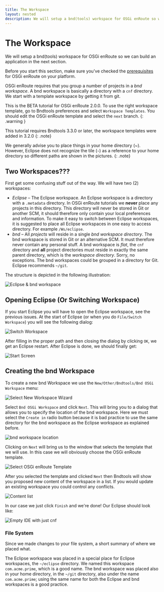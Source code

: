 ```yaml
---
title: The Workspace
layout: nested
description: We will setup a bnd(tools) workspace for OSGi enRoute so we can build an application in the next section.
---
```


# The Workspace

We will setup a bnd(tools) workspace for OSGi enRoute so we can build an application in the next section.

Before you start this section, make sure you've checked the [prerequisites](documentation/tutorials/common_steps/100-prerequisites.html) for OSGi enRoute on your platform. 

OSGi enRoute requires that you group a number of projects in a _bnd workspace_. A bnd workspace is basically a directory with a `cnf` directory. We start with a template workspace by getting it from git.

This is the BETA tutorial for OSGi enRoute 2.0.0. To use the right workspace template, 
go to Bndtools preferences and select `Workspace Templates`.  You should edit the
OSGi enRoute template and select the `next` branch.
{: .warning } 

This tutorial requires Bndtools 3.3.0 or later, the workspace templates were added in 3.2.0
{: .note}

We generally advise you to place things in your home directory (~). However, Eclipse does not recognize the tile (`~`) as a reference to your home directory so different paths are shown in the pictures.
{: .note}

## Two Workspaces???

First get some confusing stuff out of the way. We will have two (2) workspaces:

* _Eclipse_ – The Eclipse workspace. An Eclipse workspace is a directory with a `.metadata` directory. In OSGi enRoute tutorials we **never** place any projects in this directory. This directory will never be stored in Git or another SCM, it should therefore only contain your local preferences and information. To make it easy to switch between Eclipse workspaces, it is suggested to place all Eclipse workspaces in one easy to access directory. For example `/Ws/eclipse`.
* _bnd_ –  All _projects_ will reside in a single _bnd workspace directory_. The bnd workspace is stored in Git or an alternative SCM. It must therefore never contain any personal stuff. A bnd workspace is _flat_, the `cnf` directory and **all** project directories must reside in exactly the same parent directory, which is the _workspace directory_. Sorry, no exceptions. The bnd workspaces could be grouped in a directory for Git. Eclipse recommends `~/git`.

The structure is depicted in the following illustration:

![Eclipse & bnd workspace](/documentation/tutorials/quick_start/img/workspaces-layout.png)

## Opening Eclipse (Or Switching Workspace)

If you start Eclipse you will have to open the Eclipse workspace, see the previous issues. At the start of Eclipse (or when you do `File/Switch Workspace`) you will see the following dialog:

![Switch Workspace](/documentation/tutorials/quick_start/img/qs-switch-0.png)

After filling in the proper path and then closing the dialog by clicking `OK`, we get an Eclipse restart. After Eclipse is done, we should finally get:

![Start Screen](/documentation/tutorials/quick_start/img/qs-switch-1.png)

## Creating the bnd Workspace

To create a new bnd Workspace we use the `New/Other/Bndtools/Bnd OSGi Workspace` menu:

![Select New Workspace Wizard](/documentation/tutorials/quick_start/img/workspace-select.png)

Select `Bnd OSGi Workspace` and click `Next`. This will bring you to a dialog that allows you to specify the location of the bnd workspace. Here we must select the `Create in` radio button because it is bad practice to use the same directory for the bnd workspace as the Eclipse workspace as explained before.

![bnd workspace location](/documentation/tutorials/quick_start/img/location.png)

Clicking on `Next` will bring us to the window that selects the template that we will use. In this case we will obviously choose the OSGi enRoute template.

![Select OSGi enRoute Template](/documentation/tutorials/quick_start/img/select-enroute.png)

After you selected the template and clicked `Next` then Bndtools will show you proposed new content of the workspace in a list. If you would update an existing workspace you could control any conflicts.

![Content list](/documentation/tutorials/quick_start/img/empty-bnd-workspace.png)

In our case we just click `Finish` and we're done! Our Eclipse should look like:

![Empty IDE with just cnf](/documentation/tutorials/quick_start/img/bnd-empty-workspace.png)


### File System

Since we made changes to your file system, a short summary of where we placed what.

The Eclipse workspace was placed in a special place for Eclipse workspaces, the `~/eclipse` directory. We named this workspace `com.acme.prime`, which is a good name. The bnd workspace was placed also in your home directory, in the `~/git` directory, also under the name `com.acme.prime`; using the same name for both the Eclipse and bnd workspaces is a good practice.

